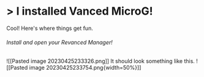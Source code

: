 # > I installed Vanced MicroG!

Cool! Here's where things get fun.

###### Install and open your Revanced Manager!
![[Pasted image 20230425233326.png]]
It should look something like this.
![[Pasted image 20230425233754.png{width=50%}]]
